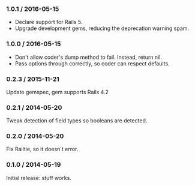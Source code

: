 ### 1.0.1 / 2016-05-15

* Declare support for Rails 5.
* Upgrade development gems, reducing the deprecation warning spam.

### 1.0.0 / 2016-05-15

* Don't allow coder's dump method to fail. Instead, return nil.
* Pass options through correctly, so coder can respect defaults.

### 0.2.3 / 2015-11-21

Update gemspec, gem supports Rails 4.2

### 0.2.1 / 2014-05-20

Tweak detection of field types so booleans are detected.

### 0.2.0 / 2014-05-20

Fix Railtie, so it doesn't error.

### 0.1.0 / 2014-05-19

Initial release: stuff works.
